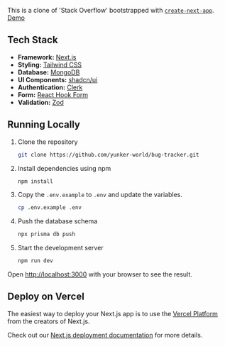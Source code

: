 This is a clone of 'Stack Overflow' bootstrapped with [`create-next-app`](https://github.com/vercel/next.js/tree/canary/packages/create-next-app). [Demo](https://dev-overflow-nextjs.vercel.app/)

## Tech Stack

- **Framework:** [Next.js](https://nextjs.org)
- **Styling:** [Tailwind CSS](https://tailwindcss.com)
- **Database:** [MongoDB](https://www.mongodb.com/)
- **UI Components:** [shadcn/ui](https://ui.shadcn.com/)
- **Authentication:** [Clerk](https://clerk.com/)
- **Form:** [React Hook Form](https://react-hook-form.com/)
- **Validation:** [Zod](https://zod.dev/)

## Running Locally

1. Clone the repository

   ```bash
   git clone https://github.com/yunker-world/bug-tracker.git
   ```

2. Install dependencies using npm

   ```bash
   npm install
   ```

3. Copy the `.env.example` to `.env` and update the variables.

   ```bash
   cp .env.example .env
   ```

4. Push the database schema

   ```bash
   npx prisma db push
   ```

5. Start the development server

   ```bash
   npm run dev
   ```

Open [http://localhost:3000](http://localhost:3000) with your browser to see the result.

## Deploy on Vercel

The easiest way to deploy your Next.js app is to use the [Vercel Platform](https://vercel.com/new?utm_medium=default-template&filter=next.js&utm_source=create-next-app&utm_campaign=create-next-app-readme) from the creators of Next.js.

Check out our [Next.js deployment documentation](https://nextjs.org/docs/deployment) for more details.
